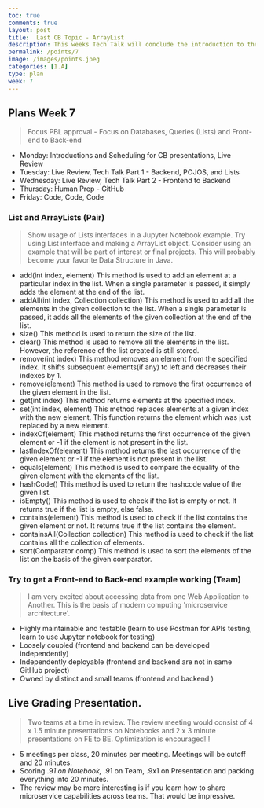 ```yaml
---
toc: true
comments: true
layout: post
title:  Last CB Topic - ArrayList
description: This weeks Tech Talk will conclude the introduction to the 10 College Board Units.
permalink: /points/7
image: /images/points.jpeg
categories: [1.A]
type: plan
week: 7
---
```


## Plans Week 7
> Focus PBL approval - Focus on Databases, Queries (Lists) and Front-end to Back-end 
- Monday: Introductions and Scheduling for CB presentations, Live Review
- Tuesday: Live Review, Tech Talk Part 1 - Backend, POJOS, and Lists
- Wednesday: Live Review, Tech Talk Part 2 - Frontend to Backend
- Thursday: Human Prep - GitHub
- Friday: Code, Code, Code

### List and ArrayLists (Pair)
> Show usage of Lists interfaces in a Jupyter Notebook example.  Try using List interface and making a ArrayList object.  Consider using an example that will be part of interest or final projects.  This will probably become your favorite Data Structure in Java.  
- add(int index, element)	This method is used to add an element at a particular index in the list. When a single parameter is passed, it simply adds the element at the end of the list.
- addAll(int index, Collection collection)	This method is used to add all the elements in the given collection to the list. When a single parameter is passed, it adds all the elements of the given collection at the end of the list.
- size()	This method is used to return the size of the list.
- clear()	This method is used to remove all the elements in the list. However, the reference of the list created is still stored.
- remove(int index)	This method removes an element from the specified index. It shifts subsequent elements(if any) to left and decreases their indexes by 1.
- remove(element)	This method is used to remove the first occurrence of the given element in the list.
- get(int index)	This method returns elements at the specified index.
- set(int index, element)	This method replaces elements at a given index with the new element. This function returns the element which was just replaced by a new element.
- indexOf(element)	This method returns the first occurrence of the given element or -1 if the element is not present in the list.
- lastIndexOf(element)	This method returns the last occurrence of the given element or -1 if the element is not present in the list.
- equals(element)	This method is used to compare the equality of the given element with the elements of the list.
- hashCode()	This method is used to return the hashcode value of the given list.
- isEmpty()	This method is used to check if the list is empty or not. It returns true if the list is empty, else false.
- contains(element)	This method is used to check if the list contains the given element or not. It returns true if the list contains the element.
- containsAll(Collection collection)	This method is used to check if the list contains all the collection of elements.
- sort(Comparator comp)	This method is used to sort the elements of the list on the basis of the given comparator.

### Try to get a Front-end to Back-end example working (Team)
> I am very excited about accessing data from one Web Application to Another.   This is the basis of modern computing 'microservice architecture'.
- Highly maintainable and testable (learn to use Postman for APIs testing, learn to use Jupyter notebook for testing)
- Loosely coupled (frontend and backend can be developed independently)
- Independently deployable (frontend and backend are not in same GitHub project)
- Owned by distinct and small teams (frontend and backend )

## Live Grading Presentation.  
> Two teams at a time in review.  The review meeting would consist of 4 x 1.5 minute presentations on Notebooks and 2 x 3 minute presentations on FE to BE.  Optimization is encouraged!!!
- 5 meetings per class, 20 minutes per meeting.  Meetings will be cutoff and 20 minutes.
- Scoring .9*1 on Notebook, .9*1 on Team, .9x1 on Presentation and packing everything into 20 minutes.
- The review may be more interesting is if you learn how to share microservice capabilities across teams.  That would be impressive.